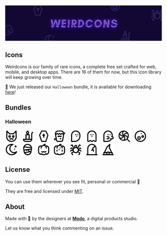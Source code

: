 <p align="center">
<img src="./resources/weirdcons-header.png"/>
</p>

## Icons

Weirdcons is our family of rare icons, a complete free set crafted for web, mobile, and desktop apps. There are 16 of them for now, but this icon library will keep growing over time.

🎃 We just released our `Halloween` bundle, it is available for downloading [here](https://github.com/modo-studio/weirdcons/archive/master.zip)!

## Bundles

### Halloween

<img src="https://raw.githubusercontent.com/modo-studio/weirdcons/master/icons/halloween/ic_bat.svg?sanitize=true" width="40">&nbsp;&nbsp;&nbsp;<img src="https://raw.githubusercontent.com/modo-studio/weirdcons/master/icons/halloween/ic_candle.svg?sanitize=true" width="40">&nbsp;&nbsp;&nbsp;<img src="https://raw.githubusercontent.com/modo-studio/weirdcons/master/icons/halloween/ic_coffin.svg?sanitize=true" width="40">&nbsp;&nbsp;&nbsp;<img src="https://raw.githubusercontent.com/modo-studio/weirdcons/master/icons/halloween/ic_frankenstein.svg?sanitize=true" width="40">&nbsp;&nbsp;&nbsp;<img src="https://raw.githubusercontent.com/modo-studio/weirdcons/master/icons/halloween/ic_ghost.svg?sanitize=true" width="40">&nbsp;&nbsp;&nbsp;<img src="https://raw.githubusercontent.com/modo-studio/weirdcons/master/icons/halloween/ic_ghost_floating.svg?sanitize=true" width="40">&nbsp;&nbsp;&nbsp;<img src="https://raw.githubusercontent.com/modo-studio/weirdcons/master/icons/halloween/ic_ghost_walking.svg?sanitize=true" width="40">&nbsp;&nbsp;&nbsp;<img src="https://raw.githubusercontent.com/modo-studio/weirdcons/master/icons/halloween/ic_lollipop.svg?sanitize=true" width="40">&nbsp;&nbsp;&nbsp;<img src="https://raw.githubusercontent.com/modo-studio/weirdcons/master/icons/halloween/ic_moon_full.svg?sanitize=true" width="40">&nbsp;&nbsp;&nbsp;<img src="https://raw.githubusercontent.com/modo-studio/weirdcons/master/icons/halloween/ic_moon.svg?sanitize=true" width="40">&nbsp;&nbsp;&nbsp;<img src="https://raw.githubusercontent.com/modo-studio/weirdcons/master/icons/halloween/ic_mummy.svg?sanitize=true" width="40">&nbsp;&nbsp;&nbsp;<img src="https://raw.githubusercontent.com/modo-studio/weirdcons/master/icons/halloween/ic_pumpkin_carved.svg?sanitize=true" width="40">&nbsp;&nbsp;&nbsp;<img src="https://raw.githubusercontent.com/modo-studio/weirdcons/master/icons/halloween/ic_pumpkin.svg?sanitize=true" width="40">&nbsp;&nbsp;&nbsp;<img src="https://raw.githubusercontent.com/modo-studio/weirdcons/master/icons/halloween/ic_spider.svg?sanitize=true" width="40">&nbsp;&nbsp;&nbsp;<img src="https://raw.githubusercontent.com/modo-studio/weirdcons/master/icons/halloween/ic_tomb.svg?sanitize=true" width="40">&nbsp;&nbsp;&nbsp;<img src="https://raw.githubusercontent.com/modo-studio/weirdcons/master/icons/halloween/ic_witch_hat.svg?sanitize=true" width="40">

## License

You can use them wherever you see fit, personal or commercial 🎉

They are free and licensed under [MIT](LICENSE.txt).

## About

Made with 🖤 by the designers at **[Modo](https://modo.studio)**, a digital products studio.

Let us know what you think commenting on an issue.
